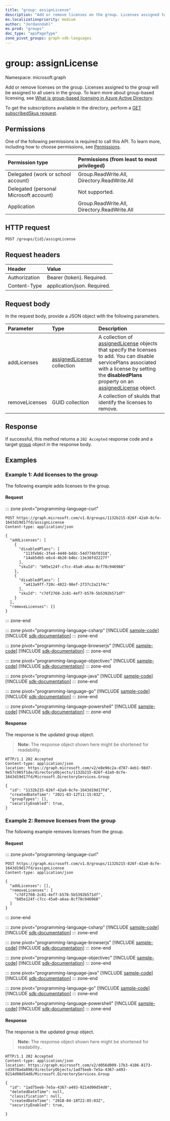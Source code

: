```yaml
---
title: "group: assignLicense"
description: "Add or remove licenses on the group. Licenses assigned to the group will be assigned to all users in the group."
ms.localizationpriority: medium
author: "Jordanndahl"
ms.prod: "groups"
doc_type: "apiPageType"
zone_pivot_groups: graph-sdk-languages
---
```


# group: assignLicense

Namespace: microsoft.graph

Add or remove licenses on the group. Licenses assigned to the group will be assigned to all users in the group. To learn more about group-based licensing, see [What is group-based licensing in Azure Active Directory](/azure/active-directory/fundamentals/active-directory-licensing-whatis-azure-portal).

To get the subscriptions available in the directory, perform a [GET subscribedSkus request](../resources/subscribedsku.md).

## Permissions
One of the following permissions is required to call this API. To learn more, including how to choose permissions, see [Permissions](/graph/permissions-reference).

|Permission type      | Permissions (from least to most privileged)              |
|:--------------------|:---------------------------------------------------------|
|Delegated (work or school account) | Group.ReadWrite.All, Directory.ReadWrite.All    |
|Delegated (personal Microsoft account) | Not supported.    |
|Application | Group.ReadWrite.All, Directory.ReadWrite.All |

## HTTP request
<!-- { "blockType": "ignored" } -->
```http
POST /groups/{id}/assignLicense
```
## Request headers
| Header       | Value |
|:---------------|:--------|
| Authorization  | Bearer {token}. Required.  |
| Content-Type  | application/json. Required.  |

## Request body
In the request body, provide a JSON object with the following parameters.

| Parameter	   | Type	|Description|
|:---------------|:--------|:----------|
|addLicenses|[assignedLicense](../resources/assignedlicense.md) collection|A collection of [assignedLicense](../resources/assignedlicense.md) objects that specify the licenses to add. You can disable servicePlans associated with a license by setting the **disabledPlans** property on an [assignedLicense](../resources/assignedlicense.md) object.|
|removeLicenses|GUID collection|A collection of skuIds that identify the licenses to remove.|

## Response

If successful, this method returns a `202 Accepted` response code and a target [group](../resources/group.md) object in the response body.

## Examples

### Example 1: Add licenses to the group
The following example adds licenses to the group.
#### Request

::: zone pivot="programming-language-curl"
<!-- {
  "blockType": "request",
  "name": "group_assignlicense"
}-->
```http
POST https://graph.microsoft.com/v1.0/groups/1132b215-826f-42a9-8cfe-1643d19d17fd/assignLicense
Content-type: application/json

{
  "addLicenses": [
    {
      "disabledPlans": [
        "113feb6c-3fe4-4440-bddc-54d774bf0318",
        "14ab5db5-e6c4-4b20-b4bc-13e36fd2227f"
      ],
      "skuId": "b05e124f-c7cc-45a0-a6aa-8cf78c946968"
    },
    {
      "disabledPlans": [
        "a413a9ff-720c-4822-98ef-2f37c2a21f4c"
      ],
      "skuId": "c7df2760-2c81-4ef7-b578-5b5392b571df"
    }
  ],
  "removeLicenses": []
}
```

::: zone-end

::: zone pivot="programming-language-csharp"
[!INCLUDE [sample-code](../includes/snippets/csharp/group-assignlicense-csharp-snippets.md)]
[!INCLUDE [sdk-documentation](../includes/snippets/snippets-sdk-documentation-link.md)]
::: zone-end

::: zone pivot="programming-language-browserjs"
[!INCLUDE [sample-code](../includes/snippets/javascript/group-assignlicense-javascript-snippets.md)]
[!INCLUDE [sdk-documentation](../includes/snippets/snippets-sdk-documentation-link.md)]
::: zone-end

::: zone pivot="programming-language-objectivec"
[!INCLUDE [sample-code](../includes/snippets/objc/group-assignlicense-objc-snippets.md)]
[!INCLUDE [sdk-documentation](../includes/snippets/snippets-sdk-documentation-link.md)]
::: zone-end

::: zone pivot="programming-language-java"
[!INCLUDE [sample-code](../includes/snippets/java/group-assignlicense-java-snippets.md)]
[!INCLUDE [sdk-documentation](../includes/snippets/snippets-sdk-documentation-link.md)]
::: zone-end

::: zone pivot="programming-language-go"
[!INCLUDE [sample-code](../includes/snippets/go/group-assignlicense-go-snippets.md)]
[!INCLUDE [sdk-documentation](../includes/snippets/snippets-sdk-documentation-link.md)]
::: zone-end

::: zone pivot="programming-language-powershell"
[!INCLUDE [sample-code](../includes/snippets/powershell/group-assignlicense-powershell-snippets.md)]
[!INCLUDE [sdk-documentation](../includes/snippets/snippets-sdk-documentation-link.md)]
::: zone-end

#### Response

The response is the updated group object.

>**Note:** The response object shown here might be shortened for readability.
<!-- {
  "blockType": "response",
  "truncated": true,
  "@odata.type": "microsoft.graph.group"
} -->
```http
HTTP/1.1 202 Accepted
Content-type: application/json
location: https://graph.microsoft.com/v2/e8e96c2a-d787-4eb1-98d7-9e57c965f1de/directoryObjects/1132b215-826f-42a9-8cfe-1643d19d17fd/Microsoft.DirectoryServices.Group

{
  "id": "1132b215-826f-42a9-8cfe-1643d19d17fd",
  "createdDateTime": "2021-03-12T11:15:03Z",
  "groupTypes": [],
  "securityEnabled": true,
}
```

### Example 2: Remove licenses from the group
The following example removes licenses from the group.

#### Request

::: zone pivot="programming-language-curl"
<!-- {
  "blockType": "request",
  "name": "group_removelicense"
}-->

```http
POST https://graph.microsoft.com/v1.0/groups/1132b215-826f-42a9-8cfe-1643d19d17fd/assignLicense
Content-type: application/json

{
  "addLicenses": [],
  "removeLicenses": [
    "c7df2760-2c81-4ef7-b578-5b5392b571df",
    "b05e124f-c7cc-45a0-a6aa-8cf78c946968"
  ]
}
```

::: zone-end

::: zone pivot="programming-language-csharp"
[!INCLUDE [sample-code](../includes/snippets/csharp/group-removelicense-csharp-snippets.md)]
[!INCLUDE [sdk-documentation](../includes/snippets/snippets-sdk-documentation-link.md)]
::: zone-end

::: zone pivot="programming-language-browserjs"
[!INCLUDE [sample-code](../includes/snippets/javascript/group-removelicense-javascript-snippets.md)]
[!INCLUDE [sdk-documentation](../includes/snippets/snippets-sdk-documentation-link.md)]
::: zone-end

::: zone pivot="programming-language-objectivec"
[!INCLUDE [sample-code](../includes/snippets/objc/group-removelicense-objc-snippets.md)]
[!INCLUDE [sdk-documentation](../includes/snippets/snippets-sdk-documentation-link.md)]
::: zone-end

::: zone pivot="programming-language-java"
[!INCLUDE [sample-code](../includes/snippets/java/group-removelicense-java-snippets.md)]
[!INCLUDE [sdk-documentation](../includes/snippets/snippets-sdk-documentation-link.md)]
::: zone-end

::: zone pivot="programming-language-go"
[!INCLUDE [sample-code](../includes/snippets/go/group-removelicense-go-snippets.md)]
[!INCLUDE [sdk-documentation](../includes/snippets/snippets-sdk-documentation-link.md)]
::: zone-end

::: zone pivot="programming-language-powershell"
[!INCLUDE [sample-code](../includes/snippets/powershell/group-removelicense-powershell-snippets.md)]
[!INCLUDE [sdk-documentation](../includes/snippets/snippets-sdk-documentation-link.md)]
::: zone-end

#### Response

The response is the updated group object.

>**Note:** The response object shown here might be shortened for readability..
<!-- {
  "blockType": "response",
  "truncated": true,
  "@odata.type": "microsoft.graph.group"
} -->
```http
HTTP/1.1 202 Accepted
Content-type: application/json
location: https://graph.microsoft.com/v2/d056d009-17b3-4106-8173-cd3978ada898/directoryObjects/1ad75eeb-7e5a-4367-a493-9214d90d54d0/Microsoft.DirectoryServices.Group

{
  "id": "1ad75eeb-7e5a-4367-a493-9214d90d54d0",
  "deletedDateTime": null,
  "classification": null,
  "createdDateTime": "2018-04-18T22:05:03Z",
  "securityEnabled": true,

}
```

<!-- uuid: 8fcb5dbc-d5aa-4681-8e31-b001d5168d79
2015-10-25 14:57:30 UTC -->
<!--
{
  "type": "#page.annotation",
  "description": "group: assignLicense",
  "keywords": "",
  "section": "documentation",
  "tocPath": "",
  "suppressions": [
  ]
}
-->

